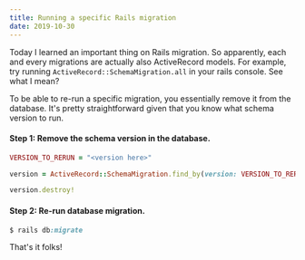 ```yaml
---
title: Running a specific Rails migration
date: 2019-10-30
---
```


Today I learned an important thing on Rails migration. So apparently, each and
every migrations are actually also ActiveRecord models. For example, try running 
`ActiveRecord::SchemaMigration.all` in your rails console. See what I mean?

To be able to re-run a specific migration, you essentially remove it from the
database. It's pretty straightforward given that you know what schema version 
to run.


#### Step 1: Remove the schema version in the database. 

```ruby
VERSION_TO_RERUN = "<version here>"

version = ActiveRecord::SchemaMigration.find_by(version: VERSION_TO_RERUN)

version.destroy!
```

#### Step 2: Re-run database migration.

```ruby
$ rails db:migrate
```

That's it folks!

